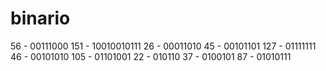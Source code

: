# binario

56 - 00111000
151 - 10010010111
26 - 00011010
45 - 00101101
127 - 01111111
46 - 00101010
105 - 01101001
22 - 010110
37 - 0100101
87 - 01010111

